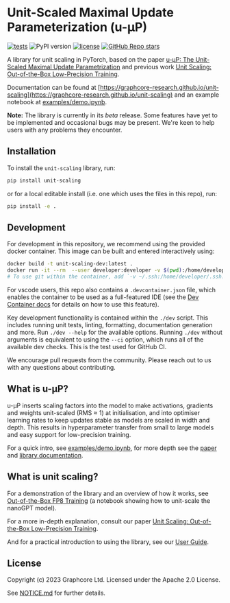 # Unit-Scaled Maximal Update Parameterization (u-μP)

[![tests](https://github.com/graphcore-research/unit-scaling/actions/workflows/ci.yaml/badge.svg)](https://github.com/graphcore-research/unit-scaling/actions/workflows/ci-public.yaml)
![PyPI version](https://img.shields.io/pypi/v/unit-scaling)
[![license](https://img.shields.io/badge/License-Apache%202.0-blue.svg)](https://github.com/graphcore-research/unit-scaling/blob/main/LICENSE)
[![GitHub Repo stars](https://img.shields.io/github/stars/graphcore-research/unit-scaling)](https://github.com/graphcore-research/unit-scaling/stargazers)

A library for unit scaling in PyTorch, based on the paper [u-μP: The Unit-Scaled Maximal Update Parametrization](https://arxiv.org/abs/2407.17465) and previous work [Unit Scaling: Out-of-the-Box Low-Precision Training](https://arxiv.org/abs/2303.11257).

Documentation can be found at
[https://graphcore-research.github.io/unit-scaling](https://graphcore-research.github.io/unit-scaling) and an example notebook at [examples/demo.ipynb](examples/demo.ipynb).

**Note:** The library is currently in its _beta_ release.
Some features have yet to be implemented and occasional bugs may be present.
We're keen to help users with any problems they encounter.

## Installation

To install the `unit-scaling` library, run:

```sh
pip install unit-scaling
```
or for a local editable install (i.e. one which uses the files in this repo), run:

```sh
pip install -e .
```

## Development

For development in this repository, we recommend using the provided docker container.
This image can be built and entered interactively using:

```sh
docker build -t unit-scaling-dev:latest .
docker run -it --rm  --user developer:developer -v $(pwd):/home/developer/unit-scaling unit-scaling-dev:latest
# To use git within the container, add `-v ~/.ssh:/home/developer/.ssh:ro -v ~/.gitconfig:/home/developer/.gitconfig:ro`.
```

For vscode users, this repo also contains a `.devcontainer.json` file, which enables the container to be used as a full-featured IDE (see the [Dev Container docs](https://code.visualstudio.com/docs/devcontainers/containers) for details on how to use this feature).

Key development functionality is contained within the `./dev` script. This includes running unit tests, linting, formatting, documentation generation and more. Run `./dev --help` for the available options. Running `./dev` without arguments is equivalent to using the `--ci` option, which runs all of the available dev checks. This is the test used for GitHub CI.

We encourage pull requests from the community. Please reach out to us with any questions about contributing.

## What is u-μP?

u-μP inserts scaling factors into the model to make activations, gradients and weights unit-scaled (RMS ≈ 1) at initialisation, and into optimiser learning rates to keep updates stable as models are scaled in width and depth. This results in hyperparameter transfer from small to large models and easy support for low-precision training.

For a quick intro, see [examples/demo.ipynb](examples/demo.ipynb), for more depth see the [paper](https://arxiv.org/abs/2407.17465) and [library documentation](https://graphcore-research.github.io/unit-scaling/).

## What is unit scaling?

For a demonstration of the library and an overview of how it works, see
[Out-of-the-Box FP8 Training](https://github.com/graphcore-research/out-of-the-box-fp8-training/blob/main/out_of_the_box_fp8_training.ipynb)
(a notebook showing how to unit-scale the nanoGPT model).

For a more in-depth explanation, consult our paper
[Unit Scaling: Out-of-the-Box Low-Precision Training](https://arxiv.org/abs/2303.11257).

And for a practical introduction to using the library, see our [User Guide](https://graphcore-research.github.io/unit-scaling/user_guide.html).

## License

Copyright (c) 2023 Graphcore Ltd. Licensed under the Apache 2.0 License.

See [NOTICE.md](NOTICE.md) for further details.
